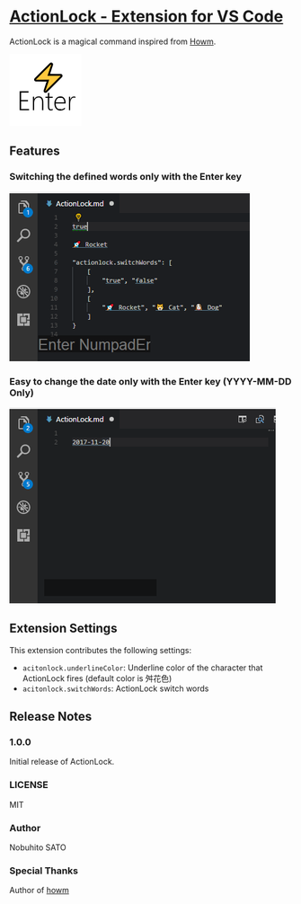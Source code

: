 # [ActionLock - Extension for VS Code](https://marketplace.visualstudio.com/items?itemName=nobuhito.actionlock#overview)

ActionLock is a magical command inspired from [Howm](https://www.emacswiki.org/emacs/HowmMode).

![icon](https://raw.githubusercontent.com/nobuhito/vscode.actionlock/master/icon.png)

## Features

### Switching the defined words only with the Enter key

![SwitchWords](https://github.com/nobuhito/vscode.actionlock/blob/master/gif/actionlock_words.gif?raw=true)

### Easy to change the date only with the Enter key (YYYY-MM-DD Only)

![SwitchDate](https://github.com/nobuhito/vscode.actionlock/blob/master/gif/actionlock_date.gif?raw=true)

## Extension Settings

This extension contributes the following settings:

* `acitonlock.underlineColor`: Underline color of the character that ActionLock fires (default color is 舛花色)
* `acitonlock.switchWords`: ActionLock switch words

## Release Notes

### 1.0.0 

Initial release of ActionLock.

### LICENSE

MIT

### Author

Nobuhito SATO

### Special Thanks

Author of [howm](https://www.emacswiki.org/emacs/HowmMode)